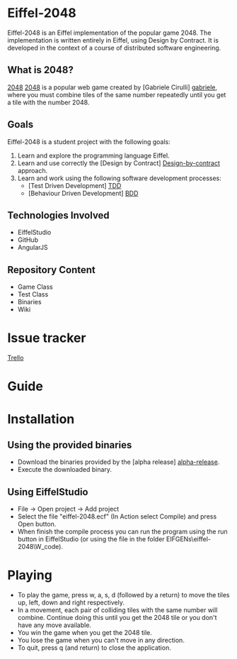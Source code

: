 Eiffel-2048
==========

Eiffel-2048 is an Eiffel implementation of the popular game 2048. The implementation is written entirely in Eiffel, using Design by Contract. It is developed in the context of a course of distributed software engineering.

What is 2048?
-------------

[2048] [2048] is a popular web game created by [Gabriele Cirulli] [gabriele], where you must combine tiles of the same number repeatedly until you get a tile with the number 2048.

Goals
-----

Eiffel-2048 is a student project with the following goals:

1. Learn and explore the programming language Eiffel.
2. Learn and use correctly the [Design by Contract] [Design-by-contract] approach.
3. Learn and work using the following software development processes:
    - [Test Driven Development] [TDD]
    - [Behaviour Driven Development] [BDD]

Technologies Involved
---------------------
  - EiffelStudio
  - GitHub
  - AngularJS
  
Repository Content
------------------
  - Game Class
  - Test Class
  - Binaries
  - Wiki

Issue tracker
=======
[Trello]

  
Guide
=====

Installation
============

Using the provided binaries
---------------------------

 - Download the binaries provided by the [alpha release] [alpha-release].
 - Execute the downloaded binary.

Using EiffelStudio
------------------

  - File -> Open project -> Add project 
  - Select the file "eiffel-2048.ecf" (In Action select Compile) and press Open button.
  - When finish the compile process you can run the program using the run button in EiffelStudio (or using the file in the folder EIFGENs\eiffel-2048\W_code).

Playing
=======

- To play the game, press w, a, s, d (followed by a return) to move the tiles up, left, down and right respectively.
- In a movement, each pair of colliding tiles with the same number will combine. Continue doing this until you get the 2048 tile or you don't have any move available.
- You win the game when you get the 2048 tile.
- You lose the game when you can't move in any direction.
- To quit, press q (and return) to close the application.


[gabriele]: http://gabrielecirulli.com
[2048]: http://git.io/2048
[alpha-release]: https://github.com/nmaguirre/eiffel-2048/releases
[Design-by-contract]: http://en.wikipedia.org/wiki/Design_by_contract
[TDD]: http://en.wikipedia.org/wiki/Test-driven_development
[BDD]: http://en.wikipedia.org/wiki/Behavior-driven_development
[Trello]: https://trello.com/b/7gjYV0ou/eiffel-2048
